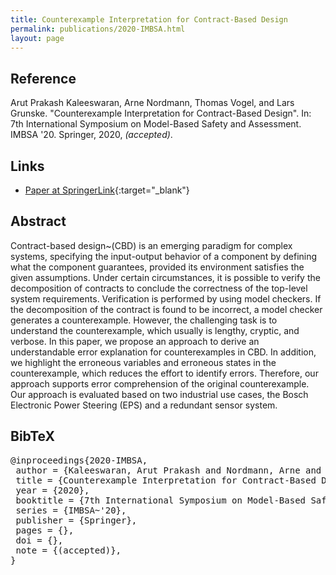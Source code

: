 ```yaml
---
title: Counterexample Interpretation for Contract-Based Design
permalink: publications/2020-IMBSA.html
layout: page
---
```


## Reference
Arut Prakash Kaleeswaran, Arne Nordmann, Thomas Vogel, and Lars Grunske. "Counterexample Interpretation for Contract-Based Design". In: 7th International Symposium on Model-Based Safety and Assessment. IMBSA '20. Springer, 2020, _(accepted)_.

## Links
* [Paper at SpringerLink](https://doi.org/10.1007/978-3-030-58920-2_7){:target="_blank"}

## Abstract
Contract-based design~(CBD) is an emerging paradigm for complex systems, specifying the input-output behavior of a component by defining what the component guarantees, provided its environment satisfies the given assumptions. Under certain circumstances, it is possible to verify the decomposition of contracts to conclude the correctness of the top-level system requirements. Verification is performed by using model checkers. If the decomposition of the contract is found to be incorrect, a model checker generates a counterexample. However, the challenging task is to understand the counterexample, which usually is lengthy, cryptic, and verbose. In this paper, we propose an approach to derive an understandable error explanation for counterexamples in CBD. In addition, we highlight the erroneous variables and erroneous states in the counterexample, which reduces the effort to identify errors. Therefore, our approach supports error comprehension of the original counterexample. Our approach is evaluated based on two industrial use cases, the Bosch Electronic Power Steering (EPS) and a redundant sensor system.


## BibTeX

<div class="bibtex">
<pre>@inproceedings{2020-IMBSA,
 author = {Kaleeswaran, Arut Prakash and Nordmann, Arne and Vogel, Thomas and Grunske, Lars},
 title = {Counterexample Interpretation for Contract-Based Design},
 year = {2020},
 booktitle = {7th International Symposium on Model-Based Safety and Assessment},
 series = {IMBSA~'20},
 publisher = {Springer},
 pages = {},
 doi = {},
 note = {(accepted)},
}</pre>
</div>
